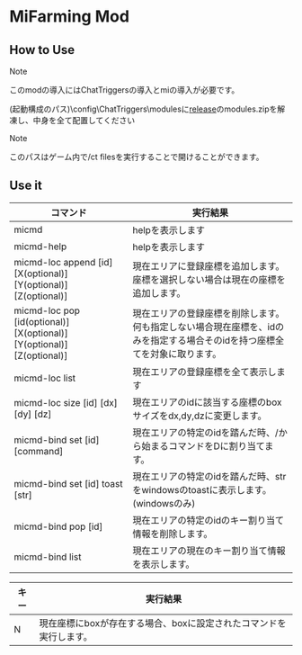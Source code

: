 # MiFarming Mod

## How to Use

> [!note]
> このmodの導入にはChatTriggersの導入とmiの導入が必要です。

(起動構成のパス)\config\ChatTriggers\modulesに[release](https://github.com/sleeping-mikan/ctjs-mi-mod/releases/)のmodules.zipを解凍し、中身を全て配置してください

> [!note]
> このパスはゲーム内で/ct filesを実行することで開けることができます。

## Use it

|コマンド|実行結果|
|----|----|
|micmd|helpを表示します|
|micmd-help|helpを表示します|
|micmd-loc append [id] [X(optional)] [Y(optional)] [Z(optional)]|現在エリアに登録座標を追加します。座標を選択しない場合は現在の座標を追加します。|
|micmd-loc pop [id(optional)] [X(optional)] [Y(optional)] [Z(optional)]|現在エリアの登録座標を削除します。何も指定しない場合現在座標を、idのみを指定する場合そのidを持つ座標全てを対象に取ります。|
|micmd-loc list|現在エリアの登録座標を全て表示します|
|micmd-loc size [id] [dx] [dy] [dz]|現在エリアのidに該当する座標のboxサイズをdx,dy,dzに変更します。|
|micmd-bind set [id] [command]|現在エリアの特定のidを踏んだ時、/から始まるコマンドをDに割り当てます。|
|micmd-bind set [id] toast [str]|現在エリアの特定のidを踏んだ時、strをwindowsのtoastに表示します。(windowsのみ)|
|micmd-bind pop [id]|現在エリアの特定のidのキー割り当て情報を削除します。|
|micmd-bind list|現在エリアの現在のキー割り当て情報を表示します。|

|キー|実行結果|
|----|----|
|N|現在座標にboxが存在する場合、boxに設定されたコマンドを実行します。|